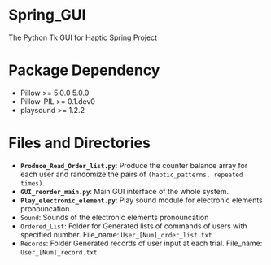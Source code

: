 # Spring_GUI
The Python Tk GUI for Haptic Spring Project

# Package Dependency
* Pillow >= 5.0.0	5.0.0
* Pillow-PIL >= 0.1.dev0
* playsound >= 1.2.2

# Files and Directories
* **`Produce_Read_Order_list.py`**: Produce the counter balance array for each user and randomize the pairs of `(haptic_patterns, repeated times)`.
* **`GUI_reorder_main.py`**: Main GUI interface of the whole system.
* **`Play_electronic_element.py`**: Play sound module for electronic elements pronouncation.
* `Sound`: Sounds of the electronic elements pronouncation
* `Ordered_List`: Folder for Generated lists of commands of users with specified number. File_name: `User_[Num]_order_list.txt`
* `Records`: Folder Generated records of user input at each trial. File_name: `User_[Num]_record.txt`
